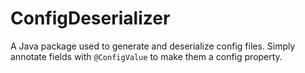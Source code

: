 # ConfigDeserializer
 
A Java package used to generate and deserialize config files. Simply annotate fields with ```@ConfigValue``` to make them a config property.
